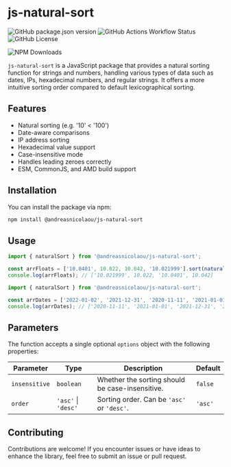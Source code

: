 # js-natural-sort

![GitHub package.json version](https://img.shields.io/github/package-json/v/andreasnicolaou/js-natural-sort)
![GitHub Actions Workflow Status](https://img.shields.io/github/actions/workflow/status/andreasnicolaou/js-natural-sort/build.yaml)
![GitHub License](https://img.shields.io/github/license/andreasnicolaou/js-natural-sort)

![NPM Downloads](https://img.shields.io/npm/dm/%40andreasnicolaou%2Fjs-natural-sort)

`js-natural-sort` is a JavaScript package that provides a natural sorting function for strings and numbers, handling various types of data such as dates, IPs, hexadecimal numbers, and regular strings. It offers a more intuitive sorting order compared to default lexicographical sorting.

## Features

- Natural sorting (e.g. '10' < '100')
- Date-aware comparisons
- IP address sorting
- Hexadecimal value support
- Case-insensitive mode
- Handles leading zeroes correctly
- ESM, CommonJS, and AMD build support

## Installation

You can install the package via npm:

```bash
npm install @andreasnicolaou/js-natural-sort
```

## Usage

```typescript
import { naturalSort } from '@andreasnicolaou/js-natural-sort';

const arrFloats = ['10.0401', 10.022, 10.042, '10.021999'].sort(naturalSort());
console.log(arrFloats); // ['10.021999', 10.022, '10.0401', 10.042]
```

```typescript
import { naturalSort } from '@andreasnicolaou/js-natural-sort';

const arrDates = ['2022-01-02', '2021-12-31', '2020-11-11', '2021-01-01'].sort(naturalSort());
console.log(arrDates); // ['2020-11-11', '2021-01-01', '2021-12-31', '2022-01-02']
```

## Parameters

The function accepts a single optional `options` object with the following properties:

| Parameter     | Type                | Description                                     | Default |
| ------------- | ------------------- | ----------------------------------------------- | ------- |
| `insensitive` | `boolean`           | Whether the sorting should be case-insensitive. | `false` |
| `order`       | `'asc'` \| `'desc'` | Sorting order. Can be `'asc'` or `'desc'`.      | `'asc'` |

## Contributing

Contributions are welcome! If you encounter issues or have ideas to enhance the library, feel free to submit an issue or pull request.

